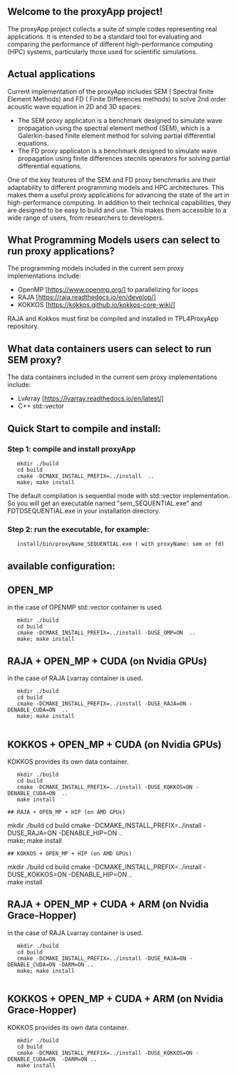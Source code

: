 ## Welcome to the  proxyApp project!

The proxyApp project  collects a suite of simple codes representing real applications.
It is intended to be a standard tool for evaluating and comparing the performance of different high-performance computing (HPC) systems, particularly those used for scientific simulations.


## Actual applications 

Current implementation of the proxyApp includes SEM ( Spectral finite Element Methods) and FD ( Finite Differences methods) to solve 2nd order acoustic wave equation in 2D and 3D spaces:
* The SEM proxy applicaton is a benchmark designed to simulate wave propagation using the spectral element method (SEM), which is a Galerkin-based finite element method for solving partial differential equations.
* The FD proxy applicaton is a benchmark designed to simulate wave propagation using finite differences stecnils operators for solving partial differential equations.

One of the key features of the SEM and FD proxy benchmarks are their adaptability to different programming models and HPC architectures. This makes them a useful proxy applications for advancing the state of the art in high-performance computing. In addition to their technical capabilities, they are designed to be easy to build and use. This makes them accessible to a wide range of users, from researchers to developers.

## What Programming Models users can select to run  proxy applications?

The programming models included in the current sem proxy implementations include:
* OpenMP [https://www.openmp.org/] to parallelizing for loops
* RAJA [https://raja.readthedocs.io/en/develop/]
* KOKKOS [https://kokkos.github.io/kokkos-core-wiki/]

RAJA and Kokkos must first be compiled and installed  in TPL4ProxyApp repository.

## What data containers users can select to run SEM proxy?

The data containers included in the current sem proxy implementations include:
* LvArray [https://lvarray.readthedocs.io/en/latest/]
* C++ std::vector

## Quick Start to compile and install:

### Step 1: compile and install proxyApp

```
   mkdir ./build
   cd build
   cmake -DCMAKE_INSTALL_PREFIX=../install  ..  
   make; make install
```

The default compilation is sequential mode with std::vector implementation. 
So you will get an executable named "sem_SEQUENTIAL.exe" and FDTDSEQUENTIAL.exe in your installation directory.

### Step 2: run the executable, for example:

```
   install/bin/proxyName_SEQUENTIAL.exe ( with proxyName: sem or fd)
```

## available configuration:

## OPEN_MP
in the case of OPENMP std::vector container is used.
```
   mkdir ./build
   cd build
   cmake -DCMAKE_INSTALL_PREFIX=../install -DUSE_OMP=ON  ..  
   make; make install
```
## RAJA + OPEN_MP + CUDA (on Nvidia GPUs)
in the case of RAJA Lvarray container is used.
```
   mkdir ./build
   cd build
   cmake -DCMAKE_INSTALL_PREFIX=../install -DUSE_RAJA=ON -DENABLE_CUDA=ON  ..  
   make; make install
 
```
## KOKKOS + OPEN_MP + CUDA (on Nvidia GPUs)
KOKKOS provides its own data container.
```
   mkdir ./build
   cd build
   cmake -DCMAKE_INSTALL_PREFIX=../install -DUSE_KOKKOS=ON -DENABLE_CUDA=ON  ..  
   make install
 
## RAJA + OPEN_MP + HIP (on AMD GPUs)
```
   mkdir ./build
   cd build
   cmake -DCMAKE_INSTALL_PREFIX=../install -DUSE_RAJA=ON -DENABLE_HIP=ON  ..  
   make; make install
 
```
## KOKKOS + OPEN_MP + HIP (on AMD GPUs)
```
   mkdir ./build
   cd build
   cmake -DCMAKE_INSTALL_PREFIX=../install -DUSE_KOKKOS=ON -DENABLE_HIP=ON  ..  
   make install
 
## RAJA + OPEN_MP + CUDA + ARM (on Nvidia Grace-Hopper)
in the case of RAJA Lvarray container is used.
```
   mkdir ./build
   cd build
   cmake -DCMAKE_INSTALL_PREFIX=../install -DUSE_RAJA=ON -DENABLE_CUDA=ON -DARM=ON ..  
   make; make install
 
```
## KOKKOS + OPEN_MP + CUDA + ARM (on Nvidia Grace-Hopper)
KOKKOS provides its own data container.
```
   mkdir ./build
   cd build
   cmake -DCMAKE_INSTALL_PREFIX=../install -DUSE_KOKKOS=ON -DENABLE_CUDA=ON  -DARM=ON ..  
   make install
 
